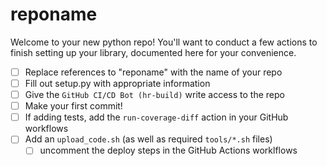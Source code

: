 # reponame

Welcome to your new python repo! You'll want to conduct a few actions to
finish setting up your library, documented here for your convenience.

- [ ] Replace references to "reponame" with the name of your repo
- [ ] Fill out setup.py with appropriate information
- [ ] Give the `GitHub CI/CD Bot (hr-build)` write access to the repo
- [ ] Make your first commit!
- [ ] If adding tests, add the `run-coverage-diff` action in your GitHub workflows
- [ ] Add an `upload_code.sh` (as well as required `tools/*.sh` files)
    - [ ] uncomment the deploy steps in the GitHub Actions worklflows
